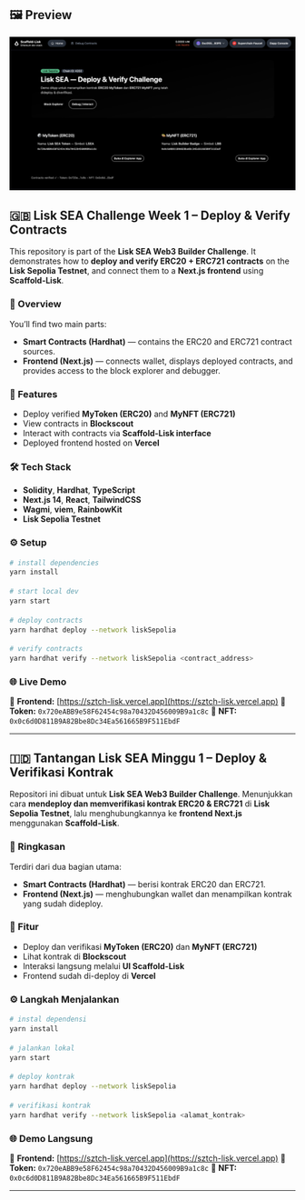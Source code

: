 ## 🖼 Preview

<p align="center">
  <img src="https://github.com/SZtch/lisk-challenge-week1/blob/main/preview.png" width="600" alt="App Preview" />
</p>

## 🇬🇧 Lisk SEA Challenge Week 1 – Deploy & Verify Contracts

This repository is part of the **Lisk SEA Web3 Builder Challenge**.
It demonstrates how to **deploy and verify ERC20 + ERC721 contracts** on the **Lisk Sepolia Testnet**, and connect them to a **Next.js frontend** using **Scaffold-Lisk**.

### 🧩 Overview

You’ll find two main parts:

* **Smart Contracts (Hardhat)** — contains the ERC20 and ERC721 contract sources.
* **Frontend (Next.js)** — connects wallet, displays deployed contracts, and provides access to the block explorer and debugger.

### 🚀 Features

* Deploy verified **MyToken (ERC20)** and **MyNFT (ERC721)**
* View contracts in **Blockscout**
* Interact with contracts via **Scaffold-Lisk interface**
* Deployed frontend hosted on **Vercel**

### 🛠️ Tech Stack

* **Solidity**, **Hardhat**, **TypeScript**
* **Next.js 14**, **React**, **TailwindCSS**
* **Wagmi**, **viem**, **RainbowKit**
* **Lisk Sepolia Testnet**

### ⚙️ Setup

```bash
# install dependencies
yarn install

# start local dev
yarn start

# deploy contracts
yarn hardhat deploy --network liskSepolia

# verify contracts
yarn hardhat verify --network liskSepolia <contract_address>
```

### 🌐 Live Demo

🔗 **Frontend:** [https://sztch-lisk.vercel.app](https://sztch-lisk.vercel.app)
🔗 **Token:** `0x720eABB9e58F62454c98a70432D456009B9a1c8c`
🔗 **NFT:** `0x0c6d0D811B9A82Bbe8Dc34Ea561665B9F511EbdF`

---

## 🇮🇩 Tantangan Lisk SEA Minggu 1 – Deploy & Verifikasi Kontrak

Repositori ini dibuat untuk **Lisk SEA Web3 Builder Challenge**.
Menunjukkan cara **mendeploy dan memverifikasi kontrak ERC20 & ERC721** di **Lisk Sepolia Testnet**, lalu menghubungkannya ke **frontend Next.js** menggunakan **Scaffold-Lisk**.

### 🧩 Ringkasan

Terdiri dari dua bagian utama:

* **Smart Contracts (Hardhat)** — berisi kontrak ERC20 dan ERC721.
* **Frontend (Next.js)** — menghubungkan wallet dan menampilkan kontrak yang sudah dideploy.

### 🚀 Fitur

* Deploy dan verifikasi **MyToken (ERC20)** dan **MyNFT (ERC721)**
* Lihat kontrak di **Blockscout**
* Interaksi langsung melalui **UI Scaffold-Lisk**
* Frontend sudah di-deploy di **Vercel**

### ⚙️ Langkah Menjalankan

```bash
# instal dependensi
yarn install

# jalankan lokal
yarn start

# deploy kontrak
yarn hardhat deploy --network liskSepolia

# verifikasi kontrak
yarn hardhat verify --network liskSepolia <alamat_kontrak>
```

### 🌐 Demo Langsung

🔗 **Frontend:** [https://sztch-lisk.vercel.app](https://sztch-lisk.vercel.app)
🔗 **Token:** `0x720eABB9e58F62454c98a70432D456009B9a1c8c`
🔗 **NFT:** `0x0c6d0D811B9A82Bbe8Dc34Ea561665B9F511EbdF`

---
